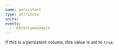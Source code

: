 ```yaml
---
name: persistent
type: attribute
units:
events:
  -  K8sVolumeSample
---
```


If this is a persistent volume, this value is set to `true`.